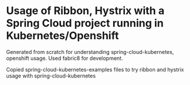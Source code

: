 # Usage of Ribbon, Hystrix with a Spring Cloud project running in Kubernetes/Openshift

Generated from scratch for understanding spring-cloud-kubernetes, openshift usage. Used fabric8 for development. 

Copied spring-cloud-kubernetes-examples files to try ribbon and hystrix usage with spring-cloud-kubernetes
